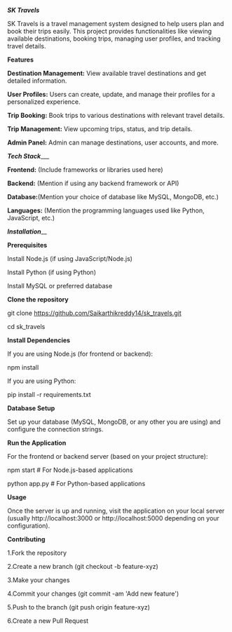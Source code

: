 _**SK Travels**_

SK Travels is a travel management system designed to help users plan and book their trips easily. This project provides functionalities like viewing available destinations, booking trips, managing user profiles, and tracking travel details.

**Features**

**Destination Management:** View available travel destinations and get detailed information.

**User Profiles:** Users can create, update, and manage their profiles for a personalized experience.

**Trip Booking:** Book trips to various destinations with relevant travel details.

**Trip Management:** View upcoming trips, status, and trip details.

**Admin Panel:** Admin can manage destinations, user accounts, and more.


_**Tech Stack**____


**Frontend:** (Include frameworks or libraries used here)

**Backend:** (Mention if using any backend framework or API)

**Database:**(Mention your choice of database like MySQL, MongoDB, etc.)

**Languages:** (Mention the programming languages used like Python, JavaScript, etc.)


_**Installation**___


**Prerequisites**

Install Node.js (if using JavaScript/Node.js)

Install Python (if using Python)

Install MySQL or preferred database


**Clone the repository**

git clone https://github.com/Saikarthikreddy14/sk_travels.git

cd sk_travels


**Install Dependencies**

If you are using Node.js (for frontend or backend):

npm install


If you are using Python:

pip install -r requirements.txt


**Database Setup**

Set up your database (MySQL, MongoDB, or any other you are using) and configure the connection strings.


**Run the Application**

For the frontend or backend server (based on your project structure):

npm start      # For Node.js-based applications

python app.py  # For Python-based applications


**Usage**

Once the server is up and running, visit the application on your local server (usually http://localhost:3000 or http://localhost:5000 depending on your configuration).


**Contributing**

1.Fork the repository

2.Create a new branch (git checkout -b feature-xyz)

3.Make your changes

4.Commit your changes (git commit -am 'Add new feature')

5.Push to the branch (git push origin feature-xyz)

6.Create a new Pull Request



